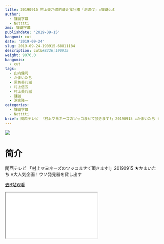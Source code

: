 ```yaml
---
title: 20190915 村上美乃滋的请让我吐槽 ｢测谎仪｣ ★镰鼬cut
author:
  - 镰鼬字幕
  - Notttti
zmz: 镰鼬字幕
publishdate: '2019-09-15'
bangumi: cut
date: '2019-09-24'
slug: 2019-09-24-190915-68811184
description: cut&#8226;190915
weight: 9076.0
bangumis:
  - cut
tags:
  - 山内健司
  - かまいたち
  - 黑色美乃滋
  - 村上信五
  - 村上美乃滋
  - 镰鼬
  - 滨家隆一
categories:
  - 镰鼬字幕
  - Notttti
brief: 関西テレビ 「村上マヨネーズのツッコませて頂きます!」20190915 ★かまいたち ※大人気企画！ウソ発見器を貸し出す
---
```

![](https://raw.githubusercontent.com/tcgriffith/owaraisite/master/static/tmpimg/447a426ac05e916a16b7890e191f775162b0958a.jpg.480.jpg)
# 简介  
関西テレビ
「村上マヨネーズのツッコませて頂きます!」20190915 ★かまいたち
※大人気企画！ウソ発見器を貸し出す  

[去B站观看](https://www.bilibili.com/video/av68811184/)
<div class ="resp-container"><iframe class="testiframe" src="//player.bilibili.com/player.html?aid=68811184"", scrolling="no", allowfullscreen="true" > </iframe></div> 
